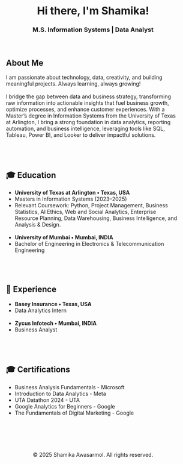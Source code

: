 <!DOCTYPE html>
<html lang="en">
<head>
  <meta charset="UTF-8">
  <meta name="viewport" content="width=device-width, initial-scale=1">
  <title>Shamika Awasarmol | Portfolio</title>
  <link rel="stylesheet" href="style.css">
</head>

<body>

  <div class="main-section" style="text-align: center; margin-top: 40px;">
    <h1>Hi there, I'm Shamika!</h1>
    <h3>M.S. Information Systems | Data Analyst</h3>
  </div>

  <section class="about-me" style="padding: 20px;">
    <h2>About Me</h2>
    <p>I am passionate about technology, data, creativity, and building meaningful projects. Always learning, always growing!<br><br>
    I bridge the gap between data and business strategy, transforming raw information into actionable insights that fuel business growth, optimize processes, and enhance customer experiences. With a Master’s degree in Information Systems from the University of Texas at Arlington, I bring a strong foundation in data analytics, reporting automation, and business intelligence, leveraging tools like SQL, Tableau, Power BI, and Looker to deliver impactful solutions.</p>
  </section>

  <section class="education" style="padding: 20px;">
    <h2>🎓 Education</h2>
    <ul>
      <li><strong>University of Texas at Arlington • Texas, USA</strong></li>
      <li>Masters in Information Systems (2023–2025)</li>
      <li>Relevant Coursework: Python, Project Management, Business Statistics, AI Ethics, Web and Social Analytics, Enterprise Resource Planning, Data Warehousing, Business Intelligence, and Analysis & Design.</li>
      <br>
      <li><strong>University of Mumbai • Mumbai, INDIA</strong></li>
      <li>Bachelor of Engineering in Electronics & Telecommunication Engineering</li>
    </ul>
  </section>

  <section class="experience" style="padding: 20px;">
    <h2>💼 Experience</h2>
    <ul>
      <li><strong>Basey Insurance • Texas, USA</strong></li>
      <li>Data Analytics Intern</li>
      <br>
      <li><strong>Zycus Infotech • Mumbai, INDIA</strong></li>
      <li>Business Analyst</li>
    </ul>
  </section>

  <section class="certifications" style="padding: 20px;">
    <h2>🎓 Certifications</h2>
    <ul>
      <li>Business Analysis Fundamentals - Microsoft</li>
      <li>Introduction to Data Analytics - Meta</li>
      <li>UTA Datathon 2024 - UTA</li>
      <li>Google Analytics for Beginners - Google</li>
      <li>The Fundamentals of Digital Marketing - Google</li>
    </ul>
  </section>

  <footer style="text-align: center; margin-top: 40px; padding: 20px; font-size: 14px;">
    © 2025 Shamika Awasarmol. All rights reserved.
  </footer>

</body>
</html>
